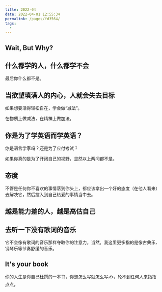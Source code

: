 ```yaml
---
title: 2022-04
date: 2022-04-01 12:55:34
permalink: /pages/fd3564/
tags:
  - 
---
```

## Wait, But Why?

## 什么都学的人，什么都学不会

最后你什么都不是。

## 当欲望填满人的内心，人就会失去目标

如果想要活得轻松自在，学会做“减法”。

在物质上做减法，在精神上做加法。

## 你是为了学英语而学英语？

你是语言学家吗？还是为了应付考试？

如果你真的是为了开阔自己的视野，显然以上两问都不是。

## 态度

不管是任何你不喜欢的事情落到你头上，都应该拿出一个好的态度（在他人看来）去解决它，然后投入到自己热爱的事情当中去。

## 越是能力差的人，越是高估自己

## 去听一下没有歌词的音乐

它不会像有歌词的音乐那样夺取你的注意力。当然，我这里更多指的是像古典乐、钢琴乐等节奏舒缓的音乐。

## It's your book

你的人生是你自己杜撰的一本书，你想怎么写就怎么写✍，轮不到任何人来指指点点。